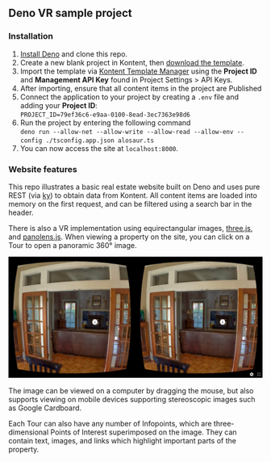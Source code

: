 ## Deno VR sample project

### Installation

1. [Install Deno](https://deno.land/#installation) and clone this repo.
2. Create a new blank project in Kontent, then [download the template](/kontent-deno-vr-template.zip).
3. Import the template via [Kontent Template Manager](https://kentico.github.io/kontent-template-manager/import) using the __Project ID__ and __Management API Key__ found in Project Settings > API Keys.
4. After importing, ensure that all content items in the project are Published
5. Connect the application to your project by creating a `.env` file and adding your __Project ID__:   
`PROJECT_ID=79ef36c6-e9aa-0100-8ead-3ec7363e98d6`
6. Run the project by entering the following command  
`deno run --allow-net --allow-write --allow-read --allow-env --config ./tsconfig.app.json alosaur.ts`
7. You can now access the site at `localhost:8000`.

### Website features

This repo illustrates a basic real estate website built on Deno and uses pure REST (via [ky](https://deno.land/x/ky)) to obtain data from Kontent. All content items are loaded into memory on the first request, and can be filtered using a search bar in the header.

There is also a VR implementation using equirectangular images, [three.js](https://threejs.org/), and [panolens.js](https://pchen66.github.io/Panolens/). When viewing a property on the site, you can click on a Tour to open a panoramic 360&deg; image.

![vr](/vr.jpg)

The image can be viewed on a computer by dragging the mouse, but also supports viewing on mobile devices supporting stereoscopic images such as Google Cardboard.

Each Tour can also have any number of Infopoints, which are three-dimensional Points of Interest superimposed on the image. They can contain text, images, and links which highlight important parts of the property.